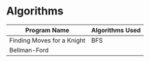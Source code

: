 # Algorithms

| Program Name          | Algorithms Used   |
| -----------------     | ----------------- |
| Finding Moves for a Knight | BFS          |
| Bellman-Ford |           |
